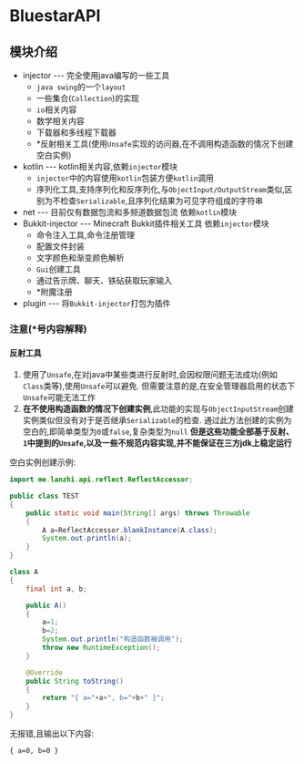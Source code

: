 # BluestarAPI

## 模块介绍

- injector --- 完全使用java编写的一些工具
    * `java swing`的一个`layout`
    * 一些集合(`Collection`)的实现
    * `io`相关内容
    * 数学相关内容
    * 下载器和多线程下载器
    * *反射相关工具(使用`Unsafe`实现的访问器,在不调用构造函数的情况下创建空白实例)
- kotlin --- kotlin相关内容,依赖`injector`模块
    * `injector`中的内容使用`kotlin`包装方便`kotlin`调用
    * 序列化工具,支持序列化和反序列化,与`ObjectInput/OutputStream`类似,区别为不检查`Serializable`,且序列化结果为可见字符组成的字符串
- net --- 目前仅有数据包流和多频道数据包流 依赖`kotlin`模块
- Bukkit-injector --- Minecraft Bukkit插件相关工具 依赖`injector`模块
    * 命令注入工具,命令注册管理
    * 配置文件封装
    * 文字颜色和渐变颜色解析
    * `Gui`创建工具
    * 通过告示牌、聊天、铁砧获取玩家输入
    * *附魔注册
- plugin --- 将`Bukkit-injector`打包为插件

### 注意(*号内容解释)

#### 反射工具

1. 使用了`Unsafe`,在对java中某些类进行反射时,会因权限问题无法成功(例如`Class`类等),使用`Unsafe`可以避免.
   但需要注意的是,在安全管理器启用的状态下`Unsafe`可能无法工作
2. **在不使用构造函数的情况下创建实例**,此功能的实现与`ObjectInputStream`创建实例类似但没有对于是否继承`Serializable`的检查.
   通过此方法创建的实例为空白的,即简单类型为`0`或`false`,复杂类型为`null`
   **但是这些功能全部基于反射、`1`中提到的`Unsafe`,以及一些不规范内容实现,并不能保证在三方jdk上稳定运行**

空白实例创建示例:

```java
import me.lanzhi.api.reflect.ReflectAccessor;

public class TEST
{
    public static void main(String[] args) throws Throwable
    {
        A a=ReflectAccessor.blankInstance(A.class);
        System.out.println(a);
    }
}

class A
{
    final int a, b;

    public A()
    {
        a=1;
        b=2;
        System.out.println("构造函数被调用");
        throw new RuntimeException();
    }

    @Override
    public String toString()
    {
        return "{ a="+a+", b="+b+" }";
    }
}
```

无报错,且输出以下内容:

```
{ a=0, b=0 }
```